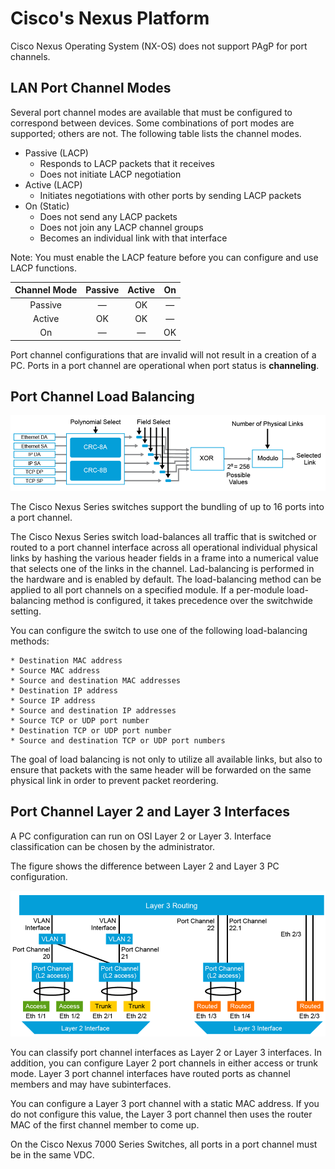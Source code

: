 # Cisco's Nexus Platform

Cisco Nexus Operating System (NX-OS) does not support PAgP for port channels.

## LAN Port Channel Modes

Several port channel modes are available that must be configured to correspond between devices. Some combinations of port modes are supported; others are not. The following table lists the channel modes.

* Passive (LACP)
    *  Responds to LACP packets that it receives
    * Does not initiate LACP negotiation
* Active (LACP)
    * Initiates negotiations with other ports by sending LACP packets
* On (Static)
    * Does not send any LACP packets
    * Does not join any LACP channel groups
    * Becomes an individual link with that interface

Note: You must enable the LACP feature before you can configure and use LACP functions.

| Channel Mode | Passive | Active | On |
|:-:|:-:|:-:|:-:|
|Passive|—|OK|—|
|Active|OK|OK|—|
|On|—|—|OK|

Port channel configurations that are invalid will not result in a creation of a PC. Ports in a port channel are operational when port status is __channeling__.

## Port Channel Load Balancing

![Port-Channel Load Balancing](https://raw.githubusercontent.com/gil-ryan/grs-networking-public/master/img/pc-load-balancing.png)

The Cisco Nexus Series switches support the bundling of up to 16 ports into a port channel.

The Cisco Nexus Series switch load-balances all traffic that is switched or routed to a port channel interface across all operational individual physical links by hashing the various header fields in a frame into a numerical value that selects one of the links in the channel. Lad-balancing is performed in the hardware and is enabled by default. The load-balancing method can be applied to all port channels on a specified module. If a per-module load-balancing method is configured, it takes precedence over the switchwide setting.

You can configure the switch to use one of the following load-balancing methods:

    * Destination MAC address
    * Source MAC address
    * Source and destination MAC addresses
    * Destination IP address
    * Source IP address
    * Source and destination IP addresses
    * Source TCP or UDP port number
    * Destination TCP or UDP port number
    * Source and destination TCP or UDP port numbers

The goal of load balancing is not only to utilize all available links, but also to ensure that packets with the same header will be forwarded on the same physical link in order to prevent packet reordering.

## Port Channel Layer 2 and Layer 3 Interfaces

A PC configuration can run on OSI Layer 2 or Layer 3. Interface classification can be chosen by the administrator.

The figure shows the difference between Layer 2 and Layer 3 PC configuration.

![Layer 3 Routing](https://raw.githubusercontent.com/gil-ryan/grs-networking-public/master/img/pc-l3-routing.png)

You can classify port channel interfaces as Layer 2 or Layer 3 interfaces. In addition, you can configure Layer 2 port channels in either access or trunk mode. Layer 3 port channel interfaces have routed ports as channel members and may have subinterfaces.

You can configure a Layer 3 port channel with a static MAC address. If you do not configure this value, the Layer 3 port channel then uses the router MAC of the first channel member to come up.

On the Cisco Nexus 7000 Series Switches, all ports in a port channel must be in the same VDC.